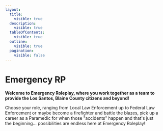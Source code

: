```yaml
---
layout:
  title:
    visible: true
  description:
    visible: true
  tableOfContents:
    visible: true
  outline:
    visible: true
  pagination:
    visible: false
---
```


# Emergency RP

**Welcome to Emergency Roleplay, where you work together as a team to provide the Los Santos, Blaine County citizens and beyond!**

Choose your role, ranging from Local Law Enforcement up to Federal Law Enforcement or maybe become a firefighter and battle the blazes, pick up a career as a Paramedic for when those "accidents" happen and that's just the beginning... possibilities are endless here at Emergency Roleplay!
